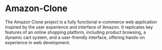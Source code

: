 # Amazon-Clone

The Amazon Clone project is a fully functional e-commerce web application inspired by the user experience and interface of Amazon. It replicates key features of an online shopping platform, including product browsing, a dynamic cart system, and a user-friendly interface, offering hands-on experience in web development.

